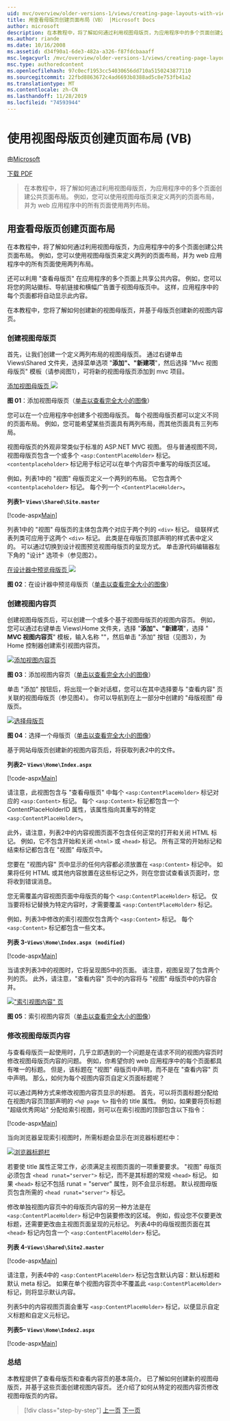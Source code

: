 ```yaml
---
uid: mvc/overview/older-versions-1/views/creating-page-layouts-with-view-master-pages-vb
title: 用查看母版页创建页面布局（VB） |Microsoft Docs
author: microsoft
description: 在本教程中，将了解如何通过利用视图母版页，为应用程序中的多个页面创建公共页面布局。 您可以使用 。
ms.author: riande
ms.date: 10/16/2008
ms.assetid: d34f90a1-6de3-482a-a326-f87fdcbaaaff
msc.legacyurl: /mvc/overview/older-versions-1/views/creating-page-layouts-with-view-master-pages-vb
msc.type: authoredcontent
ms.openlocfilehash: 97c0ecf1953cc54030656dd710a5150243877110
ms.sourcegitcommit: 22fbd8863672c4ad6693b8388ad5c8e753fb41a2
ms.translationtype: MT
ms.contentlocale: zh-CN
ms.lasthandoff: 11/28/2019
ms.locfileid: "74593944"
---
```

# <a name="creating-page-layouts-with-view-master-pages-vb"></a>使用视图母版页创建页面布局 (VB)

由[Microsoft](https://github.com/microsoft)

[下载 PDF](https://download.microsoft.com/download/e/f/3/ef3f2ff6-7424-48f7-bdaa-180ef64c3490/ASPNET_MVC_Tutorial_12_VB.pdf)

> 在本教程中，将了解如何通过利用视图母版页，为应用程序中的多个页面创建公共页面布局。 例如，您可以使用视图母版页来定义两列的页面布局，并为 web 应用程序中的所有页面使用两列布局。

## <a name="creating-page-layouts-with-view-master-pages"></a>用查看母版页创建页面布局

在本教程中，将了解如何通过利用视图母版页，为应用程序中的多个页面创建公共页面布局。 例如，您可以使用视图母版页来定义两列的页面布局，并为 web 应用程序中的所有页面使用两列布局。

还可以利用 "查看母版页" 在应用程序的多个页面上共享公共内容。 例如，您可以将您的网站徽标、导航链接和横幅广告置于视图母版页中。 这样，应用程序中的每个页面都将自动显示此内容。

在本教程中，您将了解如何创建新的视图母版页，并基于母版页创建新的视图内容页。

### <a name="creating-a-view-master-page"></a>创建视图母版页

首先，让我们创建一个定义两列布局的视图母版页。 通过右键单击 Views\Shared 文件夹，选择菜单选项 "**添加"、"新建项**"，然后选择 "Mvc 视图母版页" 模板（请参阅图1），可将新的视图母版页添加到 mvc 项目。

[添加视图母版页 ![](creating-page-layouts-with-view-master-pages-vb/_static/image2.png)](creating-page-layouts-with-view-master-pages-vb/_static/image1.png)

**图 01**：添加视图母版页（[单击以查看完全大小的图像](creating-page-layouts-with-view-master-pages-vb/_static/image3.png)）

您可以在一个应用程序中创建多个视图母版页。 每个视图母版页都可以定义不同的页面布局。 例如，您可能希望某些页面具有两列布局，而其他页面具有三列布局。

视图母版页的外观非常类似于标准的 ASP.NET MVC 视图。 但与普通视图不同，视图母版页包含一个或多个 `<asp:ContentPlaceHolder>` 标记。 `<contentplaceholder>` 标记用于标记可以在单个内容页中重写的母版页区域。

例如，列表1中的 "视图" 母版页定义一个两列的布局。 它包含两个 `<contentplaceholder>` 标记。 每个列一个 `<ContentPlaceHolder>`。

**列表1– `Views\Shared\Site.master`**

[!code-aspx[Main](creating-page-layouts-with-view-master-pages-vb/samples/sample1.aspx)]

列表1中的 "视图" 母版页的主体包含两个对应于两个列的 `<div>` 标记。 级联样式表列类可应用于这两个 `<div>` 标记。 此类是在母版页顶部声明的样式表中定义的。 可以通过切换到设计视图预览视图母版页的呈现方式。 单击源代码编辑器左下角的 "设计" 选项卡（参见图2）。

[在设计器中预览母版页 ![](creating-page-layouts-with-view-master-pages-vb/_static/image5.png)](creating-page-layouts-with-view-master-pages-vb/_static/image4.png)

**图 02**：在设计器中预览母版页（[单击以查看完全大小的图像](creating-page-layouts-with-view-master-pages-vb/_static/image6.png)）

### <a name="creating-a-view-content-page"></a>创建视图内容页

创建视图母版页后，可以创建一个或多个基于视图母版页的视图内容页。 例如，您可以通过右键单击 Views\Home 文件夹，选择 "**添加"、"新建项**"，选择 " **MVC 视图内容页**" 模板，输入名称 ""，然后单击 "添加" 按钮（见图3），为 Home 控制器创建索引视图内容页。

[![添加视图内容页](creating-page-layouts-with-view-master-pages-vb/_static/image8.png)](creating-page-layouts-with-view-master-pages-vb/_static/image7.png)

**图 03**：添加视图内容页（[单击以查看完全大小的图像](creating-page-layouts-with-view-master-pages-vb/_static/image9.png)）

单击 "添加" 按钮后，将出现一个新对话框，您可以在其中选择要与 "查看内容" 页关联的视图母版页（参见图4）。 你可以导航到在上一部分中创建的 "母版视图" 母版页。

[![选择母版页](creating-page-layouts-with-view-master-pages-vb/_static/image11.png)](creating-page-layouts-with-view-master-pages-vb/_static/image10.png)

**图 04**：选择一个母版页（[单击以查看完全大小的图像](creating-page-layouts-with-view-master-pages-vb/_static/image12.png)）

基于网站母版页创建新的视图内容页后，将获取列表2中的文件。

**列表2– `Views\Home\Index.aspx`**

[!code-aspx[Main](creating-page-layouts-with-view-master-pages-vb/samples/sample2.aspx)]

请注意，此视图包含与 "查看母版页" 中每个 `<asp:ContentPlaceHolder>` 标记对应的 `<asp:Content>` 标记。 每个 `<asp:Content>` 标记都包含一个 ContentPlaceHolderID 属性，该属性指向其重写的特定 `<asp:ContentPlaceHolder>`。

此外，请注意，列表2中的内容视图页面不包含任何正常的打开和关闭 HTML 标记。 例如，它不包含开始和关闭 `<html>` 或 `<head>` 标记。 所有正常的开始标记和结束标记都包含在 "视图" 母版页中。

您要在 "视图内容" 页中显示的任何内容都必须放置在 `<asp:Content>` 标记中。 如果将任何 HTML 或其他内容放置在这些标记之外，则在您尝试查看该页面时，您将收到错误消息。

您无需覆盖内容视图页面中母版页的每个 `<asp:ContentPlaceHolder>` 标记。 仅当要将标记替换为特定内容时，才需要覆盖 `<asp:ContentPlaceHolder>` 标记。

例如，列表3中修改的索引视图仅包含两个 `<asp:Content>` 标记。 每个 `<asp:Content>` 标记都包含一些文本。

**列表 3-`Views\Home\Index.aspx (modified)`**

[!code-aspx[Main](creating-page-layouts-with-view-master-pages-vb/samples/sample3.aspx)]

当请求列表3中的视图时，它将呈现图5中的页面。 请注意，视图呈现了包含两个列的页。 此外，请注意，"查看内容" 页中的内容将与 "视图" 母版页中的内容合并。

[!["索引视图内容" 页](creating-page-layouts-with-view-master-pages-vb/_static/image14.png)](creating-page-layouts-with-view-master-pages-vb/_static/image13.png)

**图 05**：索引视图内容页（[单击以查看完全大小的图像](creating-page-layouts-with-view-master-pages-vb/_static/image15.png)）

### <a name="modifying-view-master-page-content"></a>修改视图母版页内容

与查看母版页一起使用时，几乎立即遇到的一个问题是在请求不同的视图内容页时修改视图母版页内容的问题。 例如，你希望你的 web 应用程序中的每个页面都具有唯一的标题。 但是，该标题在 "视图" 母版页中声明，而不是在 "查看内容" 页中声明。 那么，如何为每个视图内容页自定义页面标题呢？

可以通过两种方式来修改视图内容页显示的标题。 首先，可以将页面标题分配给在视图内容页顶部声明的 `<%@ page %>` 指令的 title 属性。 例如，如果要将页标题 "超级优秀网站" 分配给索引视图，则可以在索引视图的顶部包含以下指令：

[!code-aspx[Main](creating-page-layouts-with-view-master-pages-vb/samples/sample4.aspx)]

当向浏览器呈现索引视图时，所需标题会显示在浏览器标题栏中：

[![浏览器标题栏](creating-page-layouts-with-view-master-pages-vb/_static/image17.png)](creating-page-layouts-with-view-master-pages-vb/_static/image16.png)

若要使 title 属性正常工作，必须满足主视图页面的一项重要要求。 "视图" 母版页必须包含 `<head runat="server">` 标记，而不是其标题的常规 `<head>` 标记。 如果 `<head>` 标记不包括 runat = "server" 属性，则不会显示标题。 默认视图母版页包含所需的 `<head runat="server">` 标记。

修改单独视图内容页中的母版页内容的另一种方法是在 `<asp:ContentPlaceHolder>` 标记中包装要修改的区域。 例如，假设您不仅要更改标题，还需要更改由主视图页面呈现的元标记。 列表4中的母版视图页面在其 `<head>` 标记内包含一个 `<asp:ContentPlaceHolder>` 标记。

**列表 4-`Views\Shared\Site2.master`**

[!code-aspx[Main](creating-page-layouts-with-view-master-pages-vb/samples/sample5.aspx)]

请注意，列表4中的 `<asp:ContentPlaceHolder>` 标记包含默认内容：默认标题和默认 meta 标记。 如果在单个视图内容页中不覆盖此 `<asp:ContentPlaceHolder>` 标记，则将显示默认内容。

列表5中的内容视图页面会重写 `<asp:ContentPlaceHolder>` 标记，以便显示自定义标题和自定义元标记。

**列表5– `Views\Home\Index2.aspx`**

[!code-aspx[Main](creating-page-layouts-with-view-master-pages-vb/samples/sample6.aspx)]

### <a name="summary"></a>总结

本教程提供了查看母版页和查看内容页的基本简介。 已了解如何创建新的视图母版页，并基于这些页面创建视图内容页。 还介绍了如何从特定的视图内容页修改视图母版页的内容。

> [!div class="step-by-step"]
> [上一页](using-the-tagbuilder-class-to-build-html-helpers-vb.md)
> [下一页](passing-data-to-view-master-pages-vb.md)
